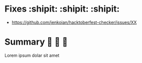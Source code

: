 # Fixes :shipit: :shipit: :shipit:
- https://github.com/jenkoian/hacktoberfest-checker/issues/XX


# Summary :1st_place_medal: :1st_place_medal: :1st_place_medal:
Lorem ipsum dolar sit amet 
